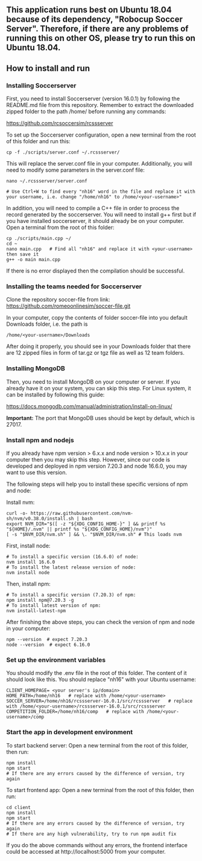 
## This application runs best on Ubuntu 18.04 because of its dependency, "Robocup Soccer Server". Therefore, if there are any problems of running this on other OS, please try to run this on Ubuntu 18.04.

## How to install and run

### Installing Soccerserver 
First, you need to install Soccerserver (version 16.0.1) by following the README.md file from this repository. Remember to extract the downloaded zipped folder to the path /home/<your-username> before running any commands:

https://github.com/rcsoccersim/rcssserver

To set up the Soccerserver configuration, open a new terminal from the root of this folder and run this:
```
cp -f ./scripts/server.conf ~/.rcssserver/
```
This will replace the server.conf file in your computer. Additionally, you will need to modify some parameters in the server.conf file:
```
nano ~/.rcssserver/server.conf

# Use Ctrl+W to find every "nh16" word in the file and replace it with your username, i.e. change "/home/nh16" to /home/<your-username>"
```

In addition, you will need to compile a C++ file in order to process the record generated by the soccerserver. You will need to install g++ first but if you have installed soccerserver, it should already be on your computer. Open a terminal from the root of this folder:
```
cp ./scripts/main.cpp ~/
cd ~
nano main.cpp   # Find all "nh16" and replace it with <your-username> then save it
g++ -o main main.cpp
```
If there is no error displayed then the compilation should be successful.

### Installing the teams needed for Soccerserver
Clone the repository soccer-file from link: https://github.com/romeoonlinesim/soccer-file.git

In your computer, copy the contents of folder soccer-file into you default Downloads folder, i.e. the path is
```
/home/<your-username>/Downloads
```
After doing it properly, you should see in your Downloads folder that there are 12 zipped files in form of tar.gz or tgz file as well as 12 team folders.

### Installing MongoDB
Then, you need to install MongoDB on your computer or server. If you already have it on your system, you can skip this step. For Linux system, it can be installed by following this guide:

https://docs.mongodb.com/manual/administration/install-on-linux/

**Important:** The port that MongoDB uses should be kept by default, which is 27017.

### Install npm and nodejs
If you already have npm version > 6.x.x and node version > 10.x.x in your computer then you may skip this step.
However, since our code is developed and deployed in npm version 7.20.3 and node 16.6.0, you may want to use this version.

The following steps will help you to install these specific versions of npm and node:

Install nvm:
```
curl -o- https://raw.githubusercontent.com/nvm-sh/nvm/v0.38.0/install.sh | bash
export NVM_DIR="$([ -z "${XDG_CONFIG_HOME-}" ] && printf %s "${HOME}/.nvm" || printf %s "${XDG_CONFIG_HOME}/nvm")"
[ -s "$NVM_DIR/nvm.sh" ] && \. "$NVM_DIR/nvm.sh" # This loads nvm

```

First, install node:
```
# To install a specific version (16.6.0) of node:
nvm install 16.6.0
# To install the latest release version of node:
nvm install node
```
  
Then, install npm:
```
# To install a specific version (7.20.3) of npm:
npm install npm@7.20.3 -g
# To install latest version of npm:
nvm install-latest-npm
```



After finishing the above steps, you can check the version of npm and node in your computer:
```
npm --version  # expect 7.20.3
node --version  # expect 6.16.0
```

### Set up the environment variables
You should modify the .env file in the root of this folder. The content of it should look like this. You should replace "nh16" with your Ubuntu username:
```
CLIENT_HOMEPAGE= <your server's ip/domain>
HOME_PATH=/home/nh16   # replace with /home/<your-username>
SOCCER_SERVER=/home/nh16/rcssserver-16.0.1/src/rcssserver   # replace with /home/<your-username>/rcssserver-16.0.1/src/rcssserver
COMPETITION_FOLDER=/home/nh16/comp   # replace with /home/<your-username>/comp
```

### Start the app in development environment



To start backend server:
Open a new terminal from the root of this folder, then run:
```
npm install
npm start
# If there are any errors caused by the difference of version, try again
```

To start frontend app:
Open a new terminal from the root of this folder, then run:
```
cd client
npm install
npm start
# If there are any errors caused by the difference of version, try again
# If there are any high vulnerability, try to run npm audit fix
```

If you do the above commands without any errors, the frontend interface could be accessed at http://localhost:5000 from your computer.

